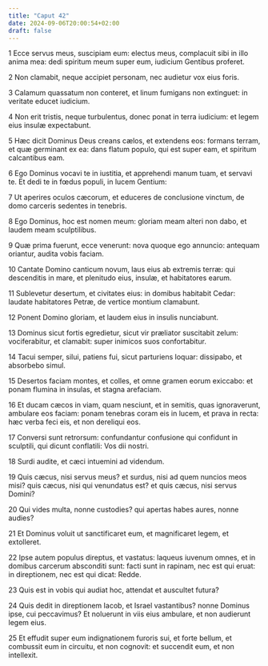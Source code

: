 ```yaml
---
title: "Caput 42"
date: 2024-09-06T20:00:54+02:00
draft: false
---
```



1 Ecce servus meus, suscipiam eum: electus meus, complacuit sibi in illo anima mea: dedi spiritum meum super eum, iudicium Gentibus proferet.

2 Non clamabit, neque accipiet personam, nec audietur vox eius foris.

3 Calamum quassatum non conteret, et linum fumigans non extinguet: in veritate educet iudicium.

4 Non erit tristis, neque turbulentus, donec ponat in terra iudicium: et legem eius insulæ expectabunt.

5 Hæc dicit Dominus Deus creans cælos, et extendens eos: formans terram, et quæ germinant ex ea: dans flatum populo, qui est super eam, et spiritum calcantibus eam.

6 Ego Dominus vocavi te in iustitia, et apprehendi manum tuam, et servavi te. Et dedi te in fœdus populi, in lucem Gentium:

7 Ut aperires oculos cæcorum, et educeres de conclusione vinctum, de domo carceris sedentes in tenebris.

8 Ego Dominus, hoc est nomen meum: gloriam meam alteri non dabo, et laudem meam sculptilibus.

9 Quæ prima fuerunt, ecce venerunt: nova quoque ego annuncio: antequam oriantur, audita vobis faciam.

10 Cantate Domino canticum novum, laus eius ab extremis terræ: qui descenditis in mare, et plenitudo eius, insulæ, et habitatores earum.

11 Sublevetur desertum, et civitates eius: in domibus habitabit Cedar: laudate habitatores Petræ, de vertice montium clamabunt.

12 Ponent Domino gloriam, et laudem eius in insulis nunciabunt.

13 Dominus sicut fortis egredietur, sicut vir præliator suscitabit zelum: vociferabitur, et clamabit: super inimicos suos confortabitur.

14 Tacui semper, silui, patiens fui, sicut parturiens loquar: dissipabo, et absorbebo simul.

15 Desertos faciam montes, et colles, et omne gramen eorum exiccabo: et ponam flumina in insulas, et stagna arefaciam.

16 Et ducam cæcos in viam, quam nesciunt, et in semitis, quas ignoraverunt, ambulare eos faciam: ponam tenebras coram eis in lucem, et prava in recta: hæc verba feci eis, et non dereliqui eos.

17 Conversi sunt retrorsum: confundantur confusione qui confidunt in sculptili, qui dicunt conflatili: Vos dii nostri.

18 Surdi audite, et cæci intuemini ad videndum.

19 Quis cæcus, nisi servus meus? et surdus, nisi ad quem nuncios meos misi? quis cæcus, nisi qui venundatus est? et quis cæcus, nisi servus Domini?

20 Qui vides multa, nonne custodies? qui apertas habes aures, nonne audies?

21 Et Dominus voluit ut sanctificaret eum, et magnificaret legem, et extolleret.

22 Ipse autem populus direptus, et vastatus: laqueus iuvenum omnes, et in domibus carcerum absconditi sunt: facti sunt in rapinam, nec est qui eruat: in direptionem, nec est qui dicat: Redde.

23 Quis est in vobis qui audiat hoc, attendat et auscultet futura?

24 Quis dedit in direptionem Iacob, et Israel vastantibus? nonne Dominus ipse, cui peccavimus? Et noluerunt in viis eius ambulare, et non audierunt legem eius.

25 Et effudit super eum indignationem furoris sui, et forte bellum, et combussit eum in circuitu, et non cognovit: et succendit eum, et non intellexit.

